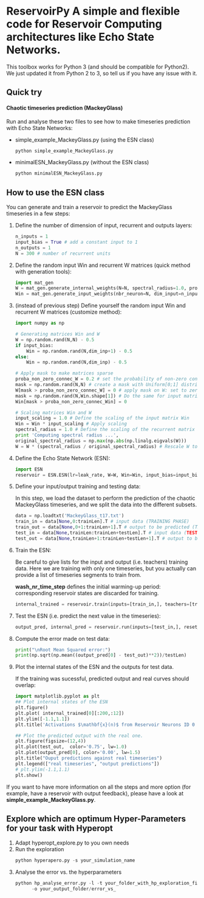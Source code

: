 # ReservoirPy A simple and flexible code for Reservoir Computing architectures like Echo State Networks.

This toolbox works for Python 3 (and should be compatible for Python2). We just updated it from Python 2 to 3, so tell us if you have any issue with it.

## Quick try
#### Chaotic timeseries prediction (MackeyGlass)
Run and analyse these two files to see how to make timeseries prediction with Echo State Networks:
- simple_example_MackeyGlass.py (using the ESN class)

    ```bash
    python simple_example_MackeyGlass.py
    ```

- minimalESN_MackeyGlass.py (without the ESN class)

    ```bash
    python minimalESN_MackeyGlass.py
    ```

## How to use the ESN class
You can generate and train a reservoir to predict the MackeyGlass timeseries in a few steps:
1. Define the number of dimension of input, recurrent and outputs layers:

    ```python
    n_inputs = 1
    input_bias = True # add a constant input to 1
    n_outputs = 1
    N = 300 # number of recurrent units
    ```

2. Define the random input Win and recurrent W matrices (quick method with generation tools):

    ```python
    import mat_gen
    W = mat_gen.generate_internal_weights(N=N, spectral_radius=1.0, proba=1.0, Wstd=1.0) # Normal distribution with mean 0 and standard deviation 0
    Win = mat_gen.generate_input_weights(nbr_neuron=N, dim_input=n_inputs, input_scaling=1.0, proba=1.0, input_bias=input_bias)
    ```

3. (instead of previous step) Define yourself the random input Win and recurrent W matrices (customize method):

    ```python
    import numpy as np

    # Generating matrices Win and W
    W = np.random.rand(N,N) - 0.5
    if input_bias:
        Win = np.random.rand(N,dim_inp+1) - 0.5
    else:
        Win = np.random.rand(N,dim_inp) - 0.5

    # Apply mask to make matrices sparse
    proba_non_zero_connec_W = 0.2 # set the probability of non-zero connections
    mask = np.random.rand(N,N) # create a mask with Uniform[0;1] distribution
    W[mask > proba_non_zero_connec_W] = 0 # apply mask on W: set to zero some connections given by the mask
    mask = np.random.rand(N,Win.shape[1]) # Do the same for input matrix
    Win[mask > proba_non_zero_connec_Win] = 0

    # Scaling matrices Win and W
    input_scaling = 1.0 # Define the scaling of the input matrix Win
    Win = Win * input_scaling # Apply scaling
    spectral_radius = 1.0 # Define the scaling of the recurrent matrix W
    print 'Computing spectral radius ...',
    original_spectral_radius = np.max(np.abs(np.linalg.eigvals(W)))
    W = W * (spectral_radius / original_spectral_radius) # Rescale W to reach the requested spectral radius
    ```

4. Define the Echo State Network (ESN):
     ```python
     import ESN
     reservoir = ESN.ESN(lr=leak_rate, W=W, Win=Win, input_bias=input_bias, ridge=regularization_coef, Wfb=None, fbfunc=None)
     ```

5. Define your input/output training and testing data:

    In this step, we load the dataset to perform the prediction of the chaotic MackeyGlass timeseries, and we split the data into the different subsets.

    ```python
    data = np.loadtxt('MackeyGlass_t17.txt')
    train_in = data[None,0:trainLen].T # input data (TRAINING PHASE)
    train_out = data[None,0+1:trainLen+1].T # output to be predicted (TRAINING PHASE)
    test_in = data[None,trainLen:trainLen+testLen].T # input data (TESTING PHASE)
    test_out = data[None,trainLen+1:trainLen+testLen+1].T # output to be predicted (TESTING PHASE)
    ```

6. Train the ESN:

    Be careful to give lists for the input and output (i.e. teachers) training data. Here we are training with only one timeseries, but you actually can provide a list of timeseries segments to train from.

    **wash_nr_time_step** defines the initial warming-up period: corresponding reservoir states are discarded for training.

    ```python
    internal_trained = reservoir.train(inputs=[train_in,], teachers=[train_out,], wash_nr_time_step=100)
    ```

7. Test the ESN (i.e. predict the next value in the timeseries):
    ```python
    output_pred, internal_pred = reservoir.run(inputs=[test_in,], reset_state=False)
    ```

8. Compute the error made on test data:

    ```python
    print("\nRoot Mean Squared error:")
    print(np.sqrt(np.mean((output_pred[0] - test_out)**2))/testLen)
    ```

9. Plot the internal states of the ESN and the outputs for test data.

    If the training was sucessful, predicted output and real curves should overlap:

    ```python
    import matplotlib.pyplot as plt
    ## Plot internal states of the ESN
    plt.figure()
    plt.plot( internal_trained[0][:200,:12])
    plt.ylim([-1.1,1.1])
    plt.title('Activations $\mathbf{x}(n)$ from Reservoir Neurons ID 0 to 11 for 200 time steps')

    ## Plot the predicted output with the real one.
    plt.figure(figsize=(12,4))
    plt.plot(test_out,  color='0.75', lw=1.0)
    plt.plot(output_pred[0], color='0.00', lw=1.5)
    plt.title("Ouput predictions against real timeseries")
    plt.legend(["real timeseries", "output predictions"])
    # plt.ylim(-1.1,1.1)
    plt.show()
    ```

If you want to have more information on all the steps and more option (for example, have a reservoir with output feedback), please have a look at **simple_example_MackeyGlass.py**.

## Explore which are optimum Hyper-Parameters for your task with Hyperopt
1. Adapt hyperopt_explore.py to you own needs
2. Run the exploration
    ```python
    python hyperapero.py -s your_simulation_name
    ```
3. Analyse the error vs. the hyperparameters
    ```python
    python hp_analyse_error.py -l -t your_folder_with_hp_exploration_files/hyperopt_trials.pkl
          -o your_output_folder/error_vs_
    ```
